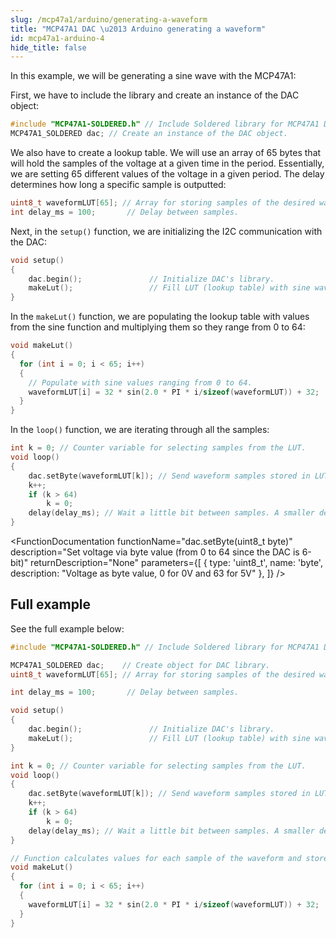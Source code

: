 ```yaml
---
slug: /mcp47a1/arduino/generating-a-waveform
title: "MCP47A1 DAC \u2013 Arduino generating a waveform"
id: mcp47a1-arduino-4
hide_title: false
---
```

In this example, we will be generating a sine wave with the MCP47A1:

First, we have to include the library and create an instance of the DAC object:

```cpp
#include "MCP47A1-SOLDERED.h" // Include Soldered library for MCP47A1 DAC.
MCP47A1_SOLDERED dac; // Create an instance of the DAC object.
```

We also have to create a lookup table. We will use an array of 65 bytes that will hold the samples of the voltage at a given time in the period. Essentially, we are setting 65 different values of the voltage in a given period. The delay determines how long a specific sample is outputted:

```cpp
uint8_t waveformLUT[65]; // Array for storing samples of the desired waveform.
int delay_ms = 100;       // Delay between samples.
```

Next, in the `setup()` function, we are initializing the I2C communication with the DAC:

```cpp
void setup()
{
    dac.begin();               // Initialize DAC's library.
    makeLut();                 // Fill LUT (lookup table) with sine wave values.
}
```

<FunctionDocumentation
  functionName="dac.begin()"
  description="Initializes the I/O DAC via I2C"
  returnDescription="None"
  parameters={[]}
/>

In the `makeLut()` function, we are populating the lookup table with values from the sine function and multiplying them so they range from 0 to 64:

```cpp
void makeLut()
{
  for (int i = 0; i < 65; i++)
  {
    // Populate with sine values ranging from 0 to 64.
    waveformLUT[i] = 32 * sin(2.0 * PI * i/sizeof(waveformLUT)) + 32;
  }
}
```

In the `loop()` function, we are iterating through all the samples:

```cpp
int k = 0; // Counter variable for selecting samples from the LUT.
void loop()
{
    dac.setByte(waveformLUT[k]); // Send waveform samples stored in LUT one by one to the DAC.
    k++;
    if (k > 64)
        k = 0;
    delay(delay_ms); // Wait a little bit between samples. A smaller delay produces a higher frequency for the generated signal.
}
```

<FunctionDocumentation
  functionName="dac.setByte(uint8_t byte)"
  description="Set voltage via byte value (from 0 to 64 since the DAC is 6-bit)"
  returnDescription="None"
  parameters={[ 
    { type: 'uint8_t', name: 'byte', description: "Voltage as byte value, 0 for 0V and 63 for 5V" },
  ]}
/>

## Full example

See the full example below:

```cpp
#include "MCP47A1-SOLDERED.h" // Include Soldered library for MCP47A1 DAC.

MCP47A1_SOLDERED dac;    // Create object for DAC library.
uint8_t waveformLUT[65]; // Array for storing samples of the desired waveform.

int delay_ms = 100;       // Delay between samples.

void setup()
{
    dac.begin();               // Initialize DAC's library.
    makeLut();                 // Fill LUT (lookup table) with sine wave values.
}

int k = 0; // Counter variable for selecting samples from the LUT.
void loop()
{
    dac.setByte(waveformLUT[k]); // Send waveform samples stored in LUT one by one to the DAC.
    k++;
    if (k > 64)
        k = 0;
    delay(delay_ms); // Wait a little bit between samples. A smaller delay produces a higher frequency for the generated signal.
}

// Function calculates values for each sample of the waveform and stores those values in the LUT.
void makeLut()
{
  for (int i = 0; i < 65; i++)
  {
    waveformLUT[i] = 32 * sin(2.0 * PI * i/sizeof(waveformLUT)) + 32;
  }
}
```